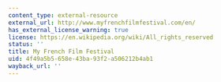 ```yaml
---
content_type: external-resource
external_url: http://www.myfrenchfilmfestival.com/en/
has_external_license_warning: true
license: https://en.wikipedia.org/wiki/All_rights_reserved
status: ''
title: My French Film Festival
uid: 4f49a5b5-658e-43ba-93f2-a506212b4ab1
wayback_url: ''
---
```

